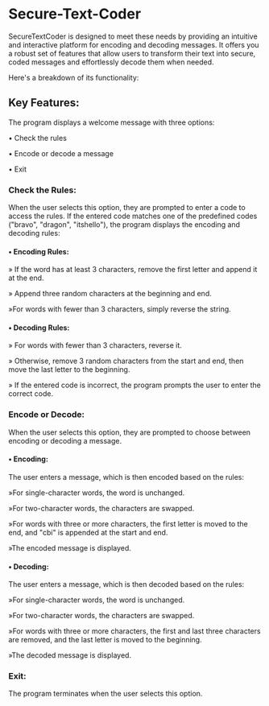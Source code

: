# Secure-Text-Coder
SecureTextCoder is designed to meet these needs by providing an intuitive and interactive platform for encoding and decoding messages. It offers you a robust set of features that allow users to transform their text into secure, coded messages and effortlessly decode them when needed. 

Here's a breakdown of its functionality:
## Key Features:

The program displays a welcome message with three options:

• Check the rules

• Encode or decode a message

• Exit

### Check the Rules:

When the user selects this option, they are prompted to enter a code to access the rules.
If the entered code matches one of the predefined codes ("bravo", "dragon", "itshello"), the program displays the encoding and decoding rules:

#### • Encoding Rules:

  » If the word has at least 3 characters, remove the first letter and append it at the end.
  
  » Append three random characters at the beginning and end.
  
  »For words with fewer than 3 characters, simply reverse the string.

#### • Decoding Rules:

  » For words with fewer than 3 characters, reverse it.
  
  » Otherwise, remove 3 random characters from the start and end, then move the last letter to the beginning.
  
  » If the entered code is incorrect, the program prompts the user to enter the correct code.

### Encode or Decode:

When the user selects this option, they are prompted to choose between encoding or decoding a message.

#### • Encoding:

The user enters a message, which is then encoded based on the rules:

  »For single-character words, the word is unchanged.
  
  »For two-character words, the characters are swapped.
  
  »For words with three or more characters, the first letter is moved to the end, and "cbi" is appended at the start and end.
  
  »The encoded message is displayed.


#### • Decoding:

The user enters a message, which is then decoded based on the rules:

  »For single-character words, the word is unchanged.

  »For two-character words, the characters are swapped.
  
  »For words with three or more characters, the first and last three characters are removed, and the last letter is moved to the beginning.

  »The decoded message is displayed.


### Exit:

The program terminates when the user selects this option.
